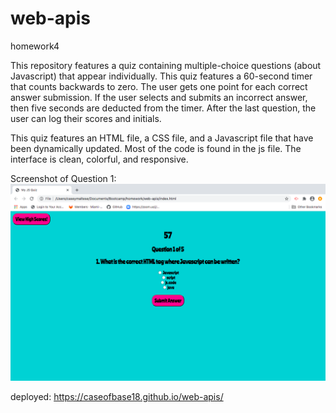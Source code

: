 # web-apis
homework4

This repository features a quiz containing multiple-choice questions (about Javascript) that appear individually.  This quiz features a 60-second timer that counts backwards to zero.  The user gets one point for each correct answer submission.  If the user selects and submits an incorrect answer, then five seconds are deducted from the timer.  After the last question, the user can log their scores and initials.

This quiz features an HTML file, a CSS file, and a Javascript file that have been dynamically updated.  Most of the code is found in the js file.  The interface is clean, colorful, and responsive.

Screenshot of Question 1: <img src="./assets/web_apis_screenshot.png">

deployed: https://caseofbase18.github.io/web-apis/